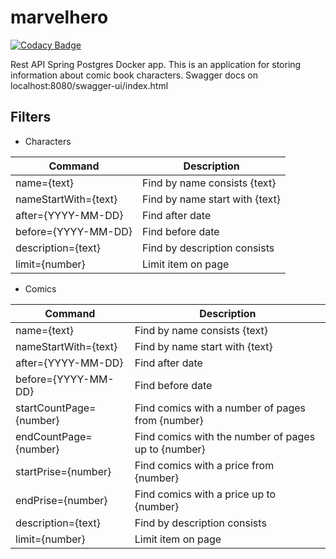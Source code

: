 # marvelhero

[![Codacy Badge](https://api.codacy.com/project/badge/Grade/6a4cd4bab39d48b7abea23569619c340)](https://app.codacy.com/gh/Tony-Tor/marvelhero?utm_source=github.com&utm_medium=referral&utm_content=Tony-Tor/marvelhero&utm_campaign=Badge_Grade_Settings)

Rest API Spring Postgres Docker app. This is an application for storing information about comic book characters. Swagger docs on localhost:8080/swagger-ui/index.html
## Filters
+ Characters

| Сommand | Description |
|----------------|---------|
|name={text}|Find by name consists {text}|
|nameStartWith={text}|Find by name start with {text}|
|after={YYYY-MM-DD}|Find after date|
|before={YYYY-MM-DD}|Find before date|
|description={text}|Find by description consists|
|limit={number}|Limit item on page|

+ Comics

| Сommand | Description |
|----------------|---------|
|name={text}|Find by name consists {text}|
|nameStartWith={text}|Find by name start with {text}|
|after={YYYY-MM-DD}|Find after date|
|before={YYYY-MM-DD}|Find before date|
|startCountPage={number}|Find comics with a number of pages from {number}|
|endCountPage={number}|Find comics with the number of pages up to {number}|
|startPrise={number}|Find comics with a price from {number}|
|endPrise={number}|Find comics with a price up to {number}|
|description={text}|Find by description consists|
|limit={number}|Limit item on page|
